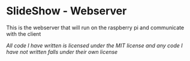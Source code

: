 # SlideShow - Webserver

This is the webserver that will run on the raspberry pi and communicate with the client

_All code I have written is licensed under the MIT license and any code I have not written falls under their own license_

